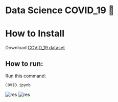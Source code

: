 # Data Science COVID_19 🦠

# How to Install
Download [COVID_19 dataset](https://github.com/SajjadAemmi/Data-Science/blob/main/Covid-19/COVID-19-time-series-clean-complete.csv)

## How to run:
Run this command:
```
COVID.ipynb
```
![res](https://raw.githubusercontent.com/Mohammadnematizade/COVID_19/main/output/COVID/COVID_data_1.png)
![res](https://raw.githubusercontent.com/Mohammadnematizade/COVID_19/main/output/COVID/COVID_data_2.png)
